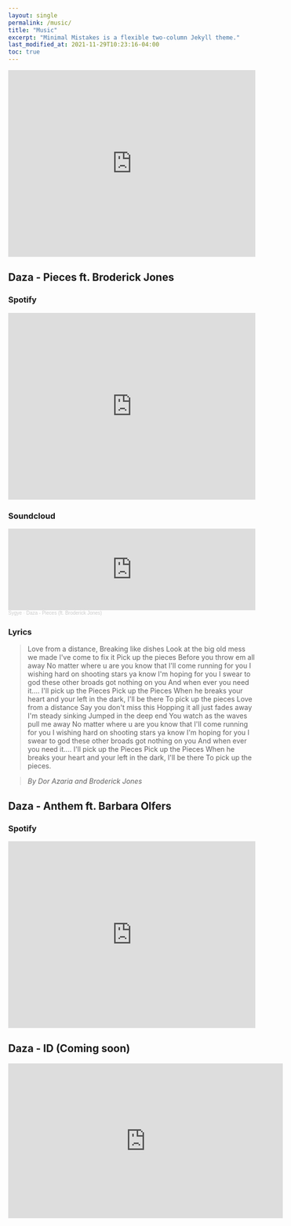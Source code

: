 ```yaml
---
layout: single
permalink: /music/
title: "Music"
excerpt: "Minimal Mistakes is a flexible two-column Jekyll theme."
last_modified_at: 2021-11-29T10:23:16-04:00
toc: true
---
```


<iframe src="https://open.spotify.com/embed/artist/55v13S1YDCGX3klIXn8UIN?utm_source=generator&theme=0" width="100%" height="380" frameBorder="0" allowfullscreen="" allow="autoplay; clipboard-write; encrypted-media; fullscreen; picture-in-picture"></iframe>

## Daza - Pieces ft. Broderick Jones

### Spotify

<iframe src="https://open.spotify.com/embed/track/1tHKKgoVZqvGtU53iZPjhY?utm_source=generator&theme=0" width="100%" height="380" frameBorder="0" allowfullscreen="" allow="autoplay; clipboard-write; encrypted-media; fullscreen; picture-in-picture"></iframe>

### Soundcloud

<iframe width="100%" height="166" scrolling="no" frameborder="no" allow="autoplay" src="https://w.soundcloud.com/player/?url=https%3A//api.soundcloud.com/tracks/296837992&color=%23000000&auto_play=false&hide_related=false&show_comments=true&show_user=true&show_reposts=false&show_teaser=true"></iframe><div style="font-size: 10px; color: #cccccc;line-break: anywhere;word-break: normal;overflow: hidden;white-space: nowrap;text-overflow: ellipsis; font-family: Interstate,Lucida Grande,Lucida Sans Unicode,Lucida Sans,Garuda,Verdana,Tahoma,sans-serif;font-weight: 100;"><a href="https://soundcloud.com/sygye" title="Sygye" target="_blank" style="color: #cccccc; text-decoration: none;">Sygye</a> · <a href="https://soundcloud.com/sygye/pieces" title="Daza - Pieces (ft. Broderick Jones)" target="_blank" style="color: #cccccc; text-decoration: none;">Daza - Pieces (ft. Broderick Jones)</a></div>

### Lyrics

> Love from a distance, Breaking like dishes Look at the big old mess we made I've come to fix it Pick up the pieces
Before you throw em all away No matter where u are you know that I'll come running for you I wishing hard on shooting stars ya know I'm hoping for you I swear to god these other broads got nothing on you And when ever you need it.... I'll pick up the Pieces Pick up the Pieces When he breaks your heart and your left in the dark, I'll be there To pick up the pieces Love from a distance Say you don't miss this Hopping it all just fades away I'm steady sinking Jumped in the deep end You watch as the waves pull me away No matter where u are you know that I'll come running for you I wishing hard on shooting stars ya know I'm hoping for you I swear to god these other broads got nothing on you And when ever you need it.... I'll pick up the Pieces Pick up the Pieces When he breaks your heart and your left in the dark, I'll be there To pick up the pieces.  

> <cite>By Dor Azaria and Broderick Jones</cite>


## Daza - Anthem ft. Barbara Olfers

### Spotify

<iframe src="https://open.spotify.com/embed/track/0wNjKFEScHMcULQFbGRPb9?utm_source=generator&theme=0" width="100%" height="380" frameBorder="0" allowfullscreen="" allow="autoplay; clipboard-write; encrypted-media; fullscreen; picture-in-picture"></iframe>

## Daza - ID (Coming soon)

<iframe width="560" height="315" src="https://www.youtube.com/embed/1YsDVYfAR6k" title="YouTube video player" frameborder="0" allow="accelerometer; autoplay; clipboard-write; encrypted-media; gyroscope; picture-in-picture" allowfullscreen></iframe>
